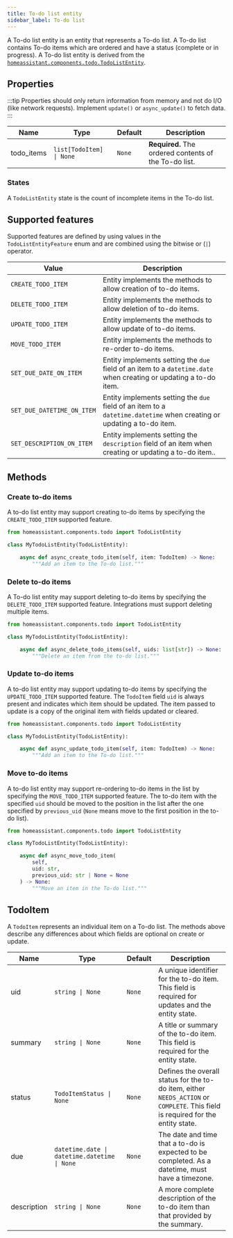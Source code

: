```yaml
---
title: To-do list entity
sidebar_label: To-do list
---
```


A To-do list entity is an entity that represents a To-do list. A To-do list contains
To-do items which are ordered and have a status (complete or in progress). A To-do list entity is derived from the [`homeassistant.components.todo.TodoListEntity`](https://github.com/home-assistant/core/blob/dev/homeassistant/components/todo/__init__.py).

## Properties

:::tip
Properties should only return information from memory and not do I/O (like network requests). Implement `update()` or `async_update()` to fetch data.
:::

| Name  | Type          | Default               | Description                                             |
| ----- | ------------- | --------------------- | ------------------------------------------------------- |
| todo_items | <code>list[TodoItem] &#124; None</code> | `None` | **Required.** The ordered contents of the To-do list. |

### States

A `TodoListEntity` state is the count of incomplete items in the To-do list.

## Supported features

Supported features are defined by using values in the `TodoListEntityFeature` enum
and are combined using the bitwise or (`|`) operator.

| Value                      | Description                                                        |
| -------------------------- | ------------------------------------------------------------------ |
| `CREATE_TODO_ITEM`         | Entity implements the methods to allow creation of to-do items.  |
| `DELETE_TODO_ITEM`         | Entity implements the methods to allow deletion of to-do items.  |
| `UPDATE_TODO_ITEM`         | Entity implements the methods to allow update of to-do items.  |
| `MOVE_TODO_ITEM`           | Entity implements the methods to re-order to-do items.  |
| `SET_DUE_DATE_ON_ITEM`     | Entity implements setting the `due` field of an item to a `datetime.date` when creating or updating a to-do item. |
| `SET_DUE_DATETIME_ON_ITEM` | Entity implements setting the `due` field of an item to a `datetime.datetime` when creating or updating a to-do item. |
| `SET_DESCRIPTION_ON_ITEM`  | Entity implements setting the `description` field of an item when creating or updating a to-do item..  |

## Methods

### Create to-do items

A to-do list entity may support creating to-do items by specifying the `CREATE_TODO_ITEM`
supported feature.

```python
from homeassistant.components.todo import TodoListEntity

class MyTodoListEntity(TodoListEntity):

    async def async_create_todo_item(self, item: TodoItem) -> None:
        """Add an item to the To-do list."""
```

### Delete to-do items

A To-do list entity may support deleting to-do items by specifying the `DELETE_TODO_ITEM`
supported feature. Integrations must support deleting multiple items.

```python
from homeassistant.components.todo import TodoListEntity

class MyTodoListEntity(TodoListEntity):

    async def async_delete_todo_items(self, uids: list[str]) -> None:
        """Delete an item from the to-do list."""
```

### Update to-do items

A to-do list entity may support updating to-do items by specifying the `UPDATE_TODO_ITEM`
supported feature. The `TodoItem` field `uid` is always present and indicates
which item should be updated. The item passed to update is a copy of the original
item with fields updated or cleared.

```python
from homeassistant.components.todo import TodoListEntity

class MyTodoListEntity(TodoListEntity):

    async def async_update_todo_item(self, item: TodoItem) -> None:
        """Add an item to the To-do list."""
```

### Move to-do items

A to-do list entity may support re-ordering to-do items in the list by specifying
the `MOVE_TODO_ITEM` supported feature. The to-do item with the specified `uid`
should be moved to the position in the list after the one specified by `previous_uid` (`None` means move to the first
position in the to-do list).

```python
from homeassistant.components.todo import TodoListEntity

class MyTodoListEntity(TodoListEntity):

    async def async_move_todo_item(
        self,
        uid: str,
        previous_uid: str | None = None
    ) -> None:
        """Move an item in the To-do list."""
```

## TodoItem

A `TodoItem` represents an individual item on a To-do list. The methods
above describe any differences about which fields are optional on create or
update.

| Name        | Type             | Default      | Description                                                                                                                                     |
| ----------- | ---------------- | ------------ | ----------------------------------------------------------------------------------------------------------------------------------------------- |
| uid | <code>string &#124; None</code> | `None` | A unique identifier for the to-do item. This field is required for updates and the entity state.
| summary | <code>string &#124; None</code>  | `None` | A title or summary of the to-do item. This field is required for the entity state.
| status | <code>TodoItemStatus &#124; None</code> | `None` | Defines the overall status for the to-do item, either `NEEDS_ACTION` or `COMPLETE`. This field is required for the entity state.
| due | <code>datetime.date &#124; datetime.datetime &#124; None</code> | `None` | The date and time that a to-do is expected to be completed. As a datetime, must have a timezone.
| description | <code>string &#124; None</code>  | `None` | A more complete description of the to-do item than that provided by the summary.
